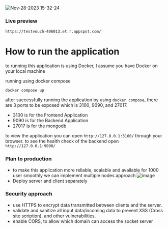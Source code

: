 
![Nov-28-2023 15-32-24](https://github.com/ari633/michat/assets/528036/1f347750-fae7-4c71-bb9f-39b0458b92ea)

### Live preview
```
https://testvouch-406013.et.r.appspot.com/
```

# How to run the application
to running this application is using Docker, I assume you have Docker on your local machine

running using docker compose
```
docker compose up
```

after successfully running the application by using `docker compose`, there are 3 ports to be exposed which is 3100, 9090, and 27017.

- 3100 is for the Frontend Application
- 9090 is for the Backend Application
- 27017 is for the mongodb

to view the application you can open `http://127.0.0.1:3100/` through your browser. to see the health check of the backend open `http://127.0.0.1:9090/`

### Plan to production
- to make this application more reliable, scalable and available for 1000 user smoothly we can implement multiple nodes approach
![image](https://socket.io/images/multiple-nodes-no-sticky-dark.png)
- Deploy server and client separately

### Security approach
- use HTTPS to encrypt data transmitted between clients and the server.
- validate and sanitize all input data/incoming data to prevent XSS (Cross site scription), and other vulnerabilities.
- enable CORS, to allow which domain can access the socket server

